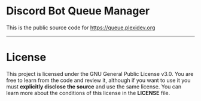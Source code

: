 # Discord Bot Queue Manager

This is the public source code for https://queue.plexidev.org

---

# License

This project is licensed under the GNU General Public License v3.0. You are free to learn from the code and review it, although if you want to use it you must **explicitly disclose the source** and use the same license. You can learn more about the conditions of this license in the **LICENSE** file.

